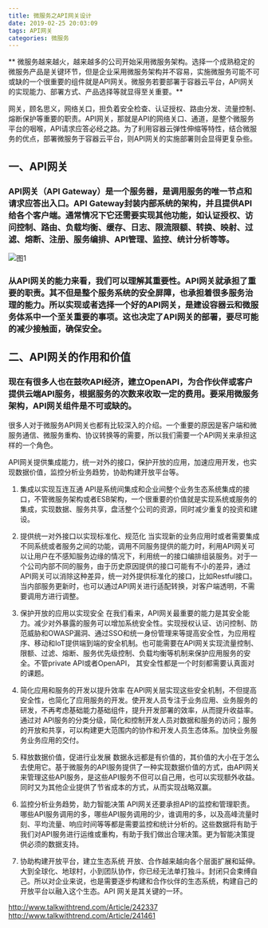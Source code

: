 ```yaml
---
title: 微服务之API网关设计
date: 2019-02-25 20:03:09
tags: API网关
categories: 微服务
---
```

** 微服务越来越火，越来越多的公司开始采用微服务架构。选择一个成熟稳定的微服务产品是关键环节，但是企业采用微服务架构并不容易，实施微服务可能不可或缺的一个很重要的组件就是API网关。微服务若要部署于容器云平台，API网关的实现能力、部署方式、产品选择等就显得至关重要。**

网关，顾名思义，网络关口，担负着安全检查、认证授权、路由分发、流量控制、熔断保护等重要的职责。API网关，那就是API的网络关口、通道，是整个微服务平台的咽喉，API请求应答必经之路。为了利用容器云弹性伸缩等特性，结合微服务的优点，部署微服务于容器云平台，则API网关的实施部署则会显得更复杂些。

## 一、API网关
### API网关（API Gateway）是一个服务器，是调用服务的唯一节点和请求应答出入口。API Gateway封装内部系统的架构，并且提供API给各个客户端。通常情况下它还需要实现其他功能，如认证授权、访问控制、路由、负载均衡、缓存、日志、限流限额、转换、映射、过滤、熔断、注册、服务编排、API管理、监控、统计分析等等。
![图1](images/api-1.png)
### 从API网关的能力来看，我们可以理解其重要性。API网关就承担了重要的职责。其不但是整个服务系统的安全屏障，也承担着很多服务治理的能力。所以实现或者选择一个好的API网关，是建设容器云和微服务体系中一个至关重要的事项。这也决定了API网关的部署，要尽可能的减少接触面，确保安全。

## 二、API网关的作用和价值
### 现在有很多人也在鼓吹API经济，建立OpenAPI，为合作伙伴或客户提供云端API服务，根据服务的次数来收取一定的费用。要采用微服务架构，API网关组件是不可或缺的。  
很多人对于微服务API网关也都有比较深入的介绍。一个重要的原因是客户端和微服务通信、微服务重构、协议转换等的需要，所以我们需要一个API网关来承担这样的一个角色。

API网关提供集成能力，统一对外的接口，保护开放的应用，加速应用开发，也实现数据价值，监控分析业务趋势，协助构建开放平台等。

1. 集成以实现互连互通
API是系统间集成和企业间整个业务生态系统集成的接口，不管微服务架构或者ESB架构，一个很重要的价值就是实现系统或服务的集成，实现数据、服务共享，盘活整个公司的资源，同时减少重复的投资和建设。

2. 提供统一对外接口以实现标准化、规范化
当实现新的业务应用时或者需要集成不同系统或者服务之间的功能，调用不同服务提供的能力时，利用API网关可以让用户在不感知服务边缘的情况下，利用统一的接口编排组装服务。对于一个公司内部不同的服务，由于历史原因提供的接口可能有不小的差异，通过API网关可以消除这种差异，统一对外提供标准化的接口，比如Restful接口。 当内部服务更新时，也可以通过API网关进行适配转换，对客户端透明，不需要调用方进行调整。

3. 保护开放的应用以实现安全
在我们看来，API网关最重要的能力是其安全能力。减少对外暴露的服务可以增加系统安全性。实现授权认证、访问控制、防范威胁和OWASP漏洞、通过SSO和统一身份管理来等提高安全性，为应用程序、移动和IoT提供端到端的安全机制。也可能需要在API网关实现流量控制、限额、过滤、熔断、服务优先级控制、负载均衡等机制来保护应用服务的安全。不管private API或者OpenAPI， 其安全性都是一个时刻都需要认真面对的课题。

4. 简化应用和服务的开发以提升效率
在API网关层实现这些安全机制，不但提高安全性，也简化了应用服务的开发。使开发人员专注于业务应用、业务服务的研发，不再考虑基础能力基础组件，提升开发部署的效率，从而提升收益率。通过对 API服务的分类分级，简化和控制开发人员对数据和服务的访问；服务的开放和共享，可以构建更大范围内的协作和开发人员生态体系。加快业务服务业务应用的交付。

5.  释放数据价值，促进行业发展
数据永远都是有价值的，其价值的大小在于怎么去使用它。基于微服务的API服务提供了一种实现数据价值的方式，由API网关来管理这些API服务，是这些API服务不但可以自己用，也可以实现额外收益。同时又为其他企业提供了节省成本的方式，从而实现战略双赢。

6. 监控分析业务趋势，助力智能决策
API网关还要承担API的监控和管理职责。哪些API服务调用的多，哪些API服务调用的少，谁调用的多，以及高峰流量时刻、平均流量、响应时间等等都是需要监控和统计分析的。这些数据将有助于我们对API服务进行运维或重构，有助于我们做出合理决策。更为智能决策提供必须的数据支持。

7. 协助构建开放平台，建立生态系统
开放、合作越来越向各个层面扩展和延伸。大到全球化、地球村，小到团队协作，你已经无法单打独斗。封闭只会束缚自己。所以对企业来说，也是需要逐步构建和合作伙伴的生态系统，构建自己的开放平台以融入这个生态。API 网关是其关键的一环。



http://www.talkwithtrend.com/Article/242337
http://www.talkwithtrend.com/Article/241461
